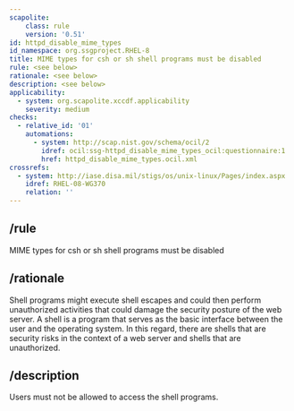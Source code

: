 ```yaml
---
scapolite:
    class: rule
    version: '0.51'
id: httpd_disable_mime_types
id_namespace: org.ssgproject.RHEL-8
title: MIME types for csh or sh shell programs must be disabled
rule: <see below>
rationale: <see below>
description: <see below>
applicability:
  - system: org.scapolite.xccdf.applicability
    severity: medium
checks:
  - relative_id: '01'
    automations:
      - system: http://scap.nist.gov/schema/ocil/2
        idref: ocil:ssg-httpd_disable_mime_types_ocil:questionnaire:1
        href: httpd_disable_mime_types.ocil.xml
crossrefs:
  - system: http://iase.disa.mil/stigs/os/unix-linux/Pages/index.aspx
    idref: RHEL-08-WG370
    relation: ''
---
```



## /rule

MIME types for csh or sh shell programs must be disabled

## /rationale

Shell
programs might execute shell escapes and could then perform unauthorized
activities that could damage the security posture of the web server. A
shell is a program that serves as the basic interface between the user
and the operating system. In this regard, there are shells that are
security risks in the context of a web server and shells that are
unauthorized.

## /description

Users
must not be allowed to access the shell programs.
